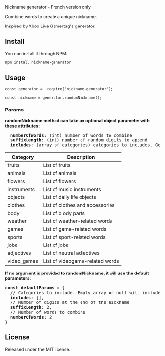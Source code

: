 Nickname generator - French version only

Combine words to create a unique nickname.

Inspired by Xbox Live Gamertag's generator.

## Install
You can install it through NPM:

```sh
npm install nickname-generator
```

## Usage

```
const generator =  require('nickname-generator');

const nickname = generator.randomNickname();
```

### Params

__randomNickname method can take an optional object parameter with these attributes:__

<pre>
  <b>numberOfWords</b>: (int) number of words to combine
  <b>suffixLength</b>: (int) number of random digits to append
  <b>includes</b>: (array of categories) categories to includes. Generator will randomly pick up words from these categories. A nickname can't be composed with multiple words from the same category.
</pre>


| Category    | Description |
| ----------- | ----------- |
| fruits      | List of fruits       |
| animals     | List of animals        |
| flowers     | List of flowers        |
| instruments | List of music instruments        |
| objects     | List of daily life objects        |
| clothes     | List of clothes and accessories        |
| body        | List of b  ody parts      |
| weather     | List of weather-related words        |
| games       | List of game-related words        |
| sports      | List of sport-related words        |
| jobs        | List of jobs        |
| adjectives  | List of neutral adjectives        |
| video_games | List of videogame-related words        |

 __If no argument is provided to randomNickname, it will use the default parameters :__

<pre>
<b>const defaultParams</b> = {
  // Categories to include. Empty array or null will includes everything
  <b>includes</b>: [],
  // Number of digits at the end of the nickname
  <b>suffixLength</b>: 2,
  // Number of words to combine
  <b>numberOfWords</b>: 2
}
</pre>

## License
Released under the MIT license.
